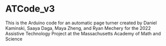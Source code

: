# ATCode_v3
  This is the Arduino code for an automatic page turner created by Daniel Kaminski, Saaya Daga, Maya Zheng, and Ryan Mechery for the 2022 Assistive Technology Project at the Massachusetts Academy of Math and Science
